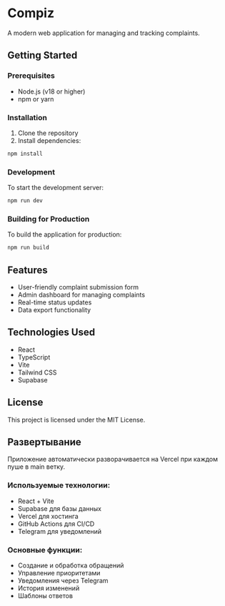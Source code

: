 # Compiz

A modern web application for managing and tracking complaints.

## Getting Started

### Prerequisites
- Node.js (v18 or higher)
- npm or yarn

### Installation
1. Clone the repository
2. Install dependencies:
```bash
npm install
```

### Development
To start the development server:
```bash
npm run dev
```

### Building for Production
To build the application for production:
```bash
npm run build
```

## Features
- User-friendly complaint submission form
- Admin dashboard for managing complaints
- Real-time status updates
- Data export functionality

## Technologies Used
- React
- TypeScript
- Vite
- Tailwind CSS
- Supabase

## License
This project is licensed under the MIT License.

## Развертывание

Приложение автоматически разворачивается на Vercel при каждом пуше в main ветку.

### Используемые технологии:
- React + Vite
- Supabase для базы данных
- Vercel для хостинга
- GitHub Actions для CI/CD
- Telegram для уведомлений

### Основные функции:
- Создание и обработка обращений
- Управление приоритетами
- Уведомления через Telegram
- История изменений
- Шаблоны ответов
